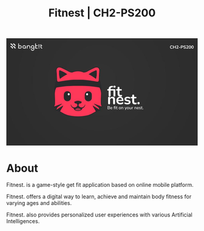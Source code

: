 <h1 align="center"> Fitnest | CH2-PS200 </h1> <br>
<p align="center">
  <a>
    <img alt="Fitnest" title="Fitnest" src="https://github.com/FitNest-AI/.github/blob/main/profile/FITNEST-CH2-PS200.jpg" width="auto" height="auto">
  </a>
</p>

# About
<p>
  Fitnest. is a game-style get fit application based on online mobile platform.
</p>
<p>
  Fitnest. offers a digital way to learn, achieve and maintain body fitness for varying ages and abilities.
</p>
<p>
  Fitnest. also provides personalized user experiences with various Artificial Intelligences.
</p>

